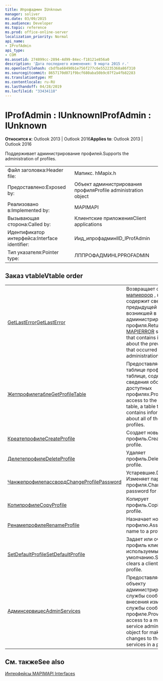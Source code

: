 ```yaml
---
title: Ипрофадмин IUnknown
manager: soliver
ms.date: 03/09/2015
ms.audience: Developer
ms.topic: reference
ms.prod: office-online-server
localization_priority: Normal
api_name:
- IProfAdmin
api_type:
- COM
ms.assetid: 274899cc-2894-4d99-84ec-f18121e856a0
description: 'Дата последнего изменения: 9 марта 2015 г.'
ms.openlocfilehash: cbdfba68490b1e756f277c6e552235368a86f310
ms.sourcegitcommit: 8657170d071f9bcf680aba50b9c07f2a4fb82283
ms.translationtype: MT
ms.contentlocale: ru-RU
ms.lasthandoff: 04/28/2019
ms.locfileid: "33434118"
---
```

# <a name="iprofadmin--iunknown"></a><span data-ttu-id="23e68-103">IProfAdmin : IUnknown</span><span class="sxs-lookup"><span data-stu-id="23e68-103">IProfAdmin : IUnknown</span></span>

  
  
<span data-ttu-id="23e68-104">**Относится к**: Outlook 2013 | Outlook 2016</span><span class="sxs-lookup"><span data-stu-id="23e68-104">**Applies to**: Outlook 2013 | Outlook 2016</span></span> 
  
<span data-ttu-id="23e68-105">Поддерживает администрирование профилей.</span><span class="sxs-lookup"><span data-stu-id="23e68-105">Supports the administration of profiles.</span></span> 
  
|||
|:-----|:-----|
|<span data-ttu-id="23e68-106">Файл заголовка:</span><span class="sxs-lookup"><span data-stu-id="23e68-106">Header file:</span></span>  <br/> |<span data-ttu-id="23e68-107">Мапикс. h</span><span class="sxs-lookup"><span data-stu-id="23e68-107">Mapix.h</span></span>  <br/> |
|<span data-ttu-id="23e68-108">Предоставлено:</span><span class="sxs-lookup"><span data-stu-id="23e68-108">Exposed by:</span></span>  <br/> |<span data-ttu-id="23e68-109">Объект администрирования профиля</span><span class="sxs-lookup"><span data-stu-id="23e68-109">Profile administration object</span></span>  <br/> |
|<span data-ttu-id="23e68-110">Реализовано в:</span><span class="sxs-lookup"><span data-stu-id="23e68-110">Implemented by:</span></span>  <br/> |<span data-ttu-id="23e68-111">MAPI</span><span class="sxs-lookup"><span data-stu-id="23e68-111">MAPI</span></span>  <br/> |
|<span data-ttu-id="23e68-112">Вызывающая сторона:</span><span class="sxs-lookup"><span data-stu-id="23e68-112">Called by:</span></span>  <br/> |<span data-ttu-id="23e68-113">Клиентские приложения</span><span class="sxs-lookup"><span data-stu-id="23e68-113">Client applications</span></span>  <br/> |
|<span data-ttu-id="23e68-114">Идентификатор интерфейса:</span><span class="sxs-lookup"><span data-stu-id="23e68-114">Interface identifier:</span></span>  <br/> |<span data-ttu-id="23e68-115">Иид_ипрофадмин</span><span class="sxs-lookup"><span data-stu-id="23e68-115">IID_IProfAdmin</span></span>  <br/> |
|<span data-ttu-id="23e68-116">Тип указателя:</span><span class="sxs-lookup"><span data-stu-id="23e68-116">Pointer type:</span></span>  <br/> |<span data-ttu-id="23e68-117">ЛППРОФАДМИН</span><span class="sxs-lookup"><span data-stu-id="23e68-117">LPPROFADMIN</span></span>  <br/> |
   
## <a name="vtable-order"></a><span data-ttu-id="23e68-118">Заказ vtable</span><span class="sxs-lookup"><span data-stu-id="23e68-118">Vtable order</span></span>

|||
|:-----|:-----|
|[<span data-ttu-id="23e68-119">GetLastError</span><span class="sxs-lookup"><span data-stu-id="23e68-119">GetLastError</span></span>](iprofadmin-getlasterror.md) <br/> |<span data-ttu-id="23e68-120">Возвращает структуру [мапиеррор](mapierror.md) , которая содержит сведения о предыдущей ошибке, возникшей в объекте администрирования профиля.</span><span class="sxs-lookup"><span data-stu-id="23e68-120">Returns a [MAPIERROR](mapierror.md) structure that contains information about the previous error that occurred to a profile administration object.</span></span>  <br/> |
|[<span data-ttu-id="23e68-121">Жетпрофилетабле</span><span class="sxs-lookup"><span data-stu-id="23e68-121">GetProfileTable</span></span>](iprofadmin-getprofiletable.md) <br/> |<span data-ttu-id="23e68-122">Предоставляет доступ к таблице профилей — таблице, содержащей сведения обо всех доступных профилях.</span><span class="sxs-lookup"><span data-stu-id="23e68-122">Provides access to the profile table, a table that contains information about all of the available profiles.</span></span>  <br/> |
|[<span data-ttu-id="23e68-123">Креатепрофиле</span><span class="sxs-lookup"><span data-stu-id="23e68-123">CreateProfile</span></span>](iprofadmin-createprofile.md) <br/> |<span data-ttu-id="23e68-124">Создает новый профиль.</span><span class="sxs-lookup"><span data-stu-id="23e68-124">Creates a new profile.</span></span>  <br/> |
|[<span data-ttu-id="23e68-125">Делетепрофиле</span><span class="sxs-lookup"><span data-stu-id="23e68-125">DeleteProfile</span></span>](iprofadmin-deleteprofile.md) <br/> |<span data-ttu-id="23e68-126">Удаляет профиль.</span><span class="sxs-lookup"><span data-stu-id="23e68-126">Deletes a profile.</span></span>  <br/> |
|[<span data-ttu-id="23e68-127">Чанжепрофилепассворд</span><span class="sxs-lookup"><span data-stu-id="23e68-127">ChangeProfilePassword</span></span>](iprofadmin-changeprofilepassword.md) <br/> |<span data-ttu-id="23e68-128">Устаревшие.</span><span class="sxs-lookup"><span data-stu-id="23e68-128">Deprecated.</span></span> <span data-ttu-id="23e68-129">Изменяет пароль для профиля.</span><span class="sxs-lookup"><span data-stu-id="23e68-129">Changes the password for a profile.</span></span>  <br/> |
|[<span data-ttu-id="23e68-130">Копипрофиле</span><span class="sxs-lookup"><span data-stu-id="23e68-130">CopyProfile</span></span>](iprofadmin-copyprofile.md) <br/> |<span data-ttu-id="23e68-131">Копирует профиль.</span><span class="sxs-lookup"><span data-stu-id="23e68-131">Copies a profile.</span></span>  <br/> |
|[<span data-ttu-id="23e68-132">Ренамепрофиле</span><span class="sxs-lookup"><span data-stu-id="23e68-132">RenameProfile</span></span>](iprofadmin-renameprofile.md) <br/> |<span data-ttu-id="23e68-133">Назначает новое имя профилю.</span><span class="sxs-lookup"><span data-stu-id="23e68-133">Assigns a new name to a profile.</span></span>  <br/> |
|[<span data-ttu-id="23e68-134">SetDefaultProfile</span><span class="sxs-lookup"><span data-stu-id="23e68-134">SetDefaultProfile</span></span>](iprofadmin-setdefaultprofile.md) <br/> |<span data-ttu-id="23e68-135">Задает или очищает профиль клиента, используемый по умолчанию.</span><span class="sxs-lookup"><span data-stu-id="23e68-135">Sets or clears a client's default profile.</span></span>  <br/> |
|[<span data-ttu-id="23e68-136">Админсервицес</span><span class="sxs-lookup"><span data-stu-id="23e68-136">AdminServices</span></span>](iprofadmin-adminservices.md) <br/> |<span data-ttu-id="23e68-137">Предоставляет доступ к объекту администрирования службы сообщений для внесения изменений в службы сообщений в профиле.</span><span class="sxs-lookup"><span data-stu-id="23e68-137">Provides access to a message service administration object for making changes to the message services in a profile.</span></span>  <br/> |
   
## <a name="see-also"></a><span data-ttu-id="23e68-138">См. также</span><span class="sxs-lookup"><span data-stu-id="23e68-138">See also</span></span>



[<span data-ttu-id="23e68-139">Интерфейсы MAPI</span><span class="sxs-lookup"><span data-stu-id="23e68-139">MAPI Interfaces</span></span>](mapi-interfaces.md)

